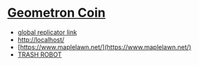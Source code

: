 # [Geometron Coin](https://github.com/LafeLabs/geometroncoin)

 - [global replicator link](https://raw.githubusercontent.com/LafeLabs/geometroncoin/main/php/replicator.txt)
 - [http://localhost/](http://localhost/)
 - [https://www.maplelawn.net/](https://www.maplelawn.net/)
 - [TRASH ROBOT](http://trashrobot.org/)
